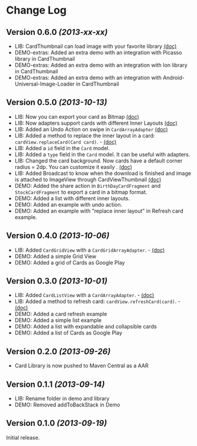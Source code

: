 Change Log
===============================================================================

Version 0.6.0 *(2013-xx-xx)*
----------------------------

 * LIB: CardThumbnail can load image with your favorite library [(doc)](https://github.com/gabrielemariotti/cardslib/tree/master/doc/THUMBNAIL.md#using-external-library)
 * DEMO-extras: Added an extra demo with an integration with Picasso library in CardThumbnail
 * DEMO-extras: Added an extra demo with an integration with Ion library in CardThumbnail
 * DEMO-extras: Added an extra demo with an integration with Android-Universal-Image-Loader in CardThumbnail


Version 0.5.0 *(2013-10-13)*
----------------------------

 * LIB: Now you can export your card as Bitmap [(doc)](https://github.com/gabrielemariotti/cardslib/tree/master/doc/CARD.md#export-card-as-bitmap)
 * LIB: Now adapters support cards with different Inner Layouts [(doc)](https://github.com/gabrielemariotti/cardslib/tree/master/doc/CARDLIST.md#cards-with-different-inner-layouts)
 * LIB: Added an Undo Action on swipe in `CardArrayAdapter` [(doc)](https://github.com/gabrielemariotti/cardslib/tree/master/doc/CARDLIST.md#swipe-and-undo-in-cardlistview)
 * LIB: Added a method to replace the inner layout in a card: `cardView.replaceCard(Card card)`. - [(doc)](https://github.com/gabrielemariotti/cardslib/tree/master/doc/CARD.md#replace-inner-layout-in-a-card)
 * LIB: Added a `id` field in the `Card` model.
 * LIB: Added a `type` field in the `Card` model. It can be useful with adapters.
 * LIB: Changed the card background. Now cards have a default corner radius = 2dp. You can customize it easily . [(doc)](https://github.com/gabrielemariotti/cardslib/tree/master/doc/CARD.md#customize-card-background)
 * LIB: Added Broadcast to know when the download is finished and image is attached to ImageView through CardViewThumbnail [(doc)](https://github.com/gabrielemariotti/cardslib/tree/master/doc/THUMBNAIL.md#broadcast-to-know-when-the-download-is-finished)
 * DEMO: Added the share action in `BirthDayCardFragment` and `StockCardFragment` to export a card in a bitmap format.
 * DEMO: Added a list with different inner layouts.
 * DEMO: Added an example with undo action.
 * DEMO: Added an example with "replace inner layout" in Refresh card example.


Version 0.4.0 *(2013-10-06)*
----------------------------

 * LIB: Added `CardGridView` with a `CardGridArrayAdapter`. - [(doc)](https://github.com/gabrielemariotti/cardslib/tree/master/doc/CARDGRID.md)
 * DEMO: Added a simple Grid View
 * DEMO: Added a grid of Cards as Google Play


Version 0.3.0 *(2013-10-01)*
----------------------------

 * LIB: Added `CardListView` with a `CardArrayAdapter`. - [(doc)](https://github.com/gabrielemariotti/cardslib/tree/master/doc/CARDLIST.md)
 * LIB: Added a method to refresh card: `cardView.refreshCard(card)`. - [(doc)](https://github.com/gabrielemariotti/cardslib/tree/master/doc/CARD.md#refresh-a-card)
 * DEMO: Added a card refresh example
 * DEMO: Added a simple list example
 * DEMO: Added a list with expandable and collapsible cards
 * DEMO: Added a list of Cards as Google Play


Version 0.2.0 *(2013-09-26)*
----------------------------

 * Card Library is now pushed to Maven Central as a AAR


Version 0.1.1 *(2013-09-14)*
----------------------------

 * LIB: Rename folder in demo and library
 * DEMO: Removed addToBackStack in Demo


Version 0.1.0 *(2013-09-19)*
----------------------------
Initial release.
